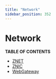 ```yaml
---
title: "Network"
sidebar_position: 352
---
```


# Network

**TABLE OF CONTENTS**

- [ZNET](./znet)
- [ZNIC](./znic)
- [WebGateway](./webgw3)